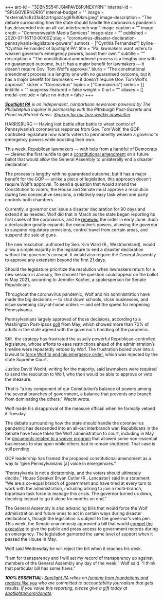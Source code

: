 +++
arc-id = "3DBN5S54FJGMPAVE6PJNEXYRNI"
internal-id = "SPLGOVERNOR16"
internal-budget = ""
image = "external/rc8z31a84zrtngaz4yg61k80km.jpeg"
image-description = "The debate surrounding how the state should handle the coronavirus pandemic has descended into an all-out interbranch war."
image-caption = ""
image-credit = "Commonwealth Media Services"
image-size = ""
published = 2020-07-16T10:00:00Z
slug = "coronavirus-disaster-declaration-pennsylvania-legislature-powers"
authors = ["Cynthia Fernandez"]
byline = "Cynthia Fernandez of Spotlight PA"
title = "Pa. lawmakers want voters to weaken governor’s emergency powers, boost their own "
subtitle = ""
description = "The constitutional amendment process is a lengthy one with no guaranteed outcome, but it has a major benefit for lawmakers — it doesn’t require Gov. Tom Wolf’s approval."
blurb = "The constitutional amendment process is a lengthy one with no guaranteed outcome, but it has a major benefit for lawmakers — it doesn’t require Gov. Tom Wolf’s approval."
kicker = "Coronavirus"
topics = ["Coronavirus"]
series = []
linktitle = ""
suppress-featured = false
weight = 0
url = ""
aliases = []
modal-exclude = false
no-index = false
+++

<a href="https://www.spotlightpa.org/"><i><b>Spotlight PA</b></i></a><i> is an independent, nonpartisan newsroom powered by The Philadelphia Inquirer in partnership with the Pittsburgh Post-Gazette and PennLive/Patriot-News. </i><a href="https://www.spotlightpa.org/newsletters"><i>Sign up for our free weekly newsletter</i></a><i>.</i>

HARRISBURG — Having lost battle after battle to wrest control of Pennsylvania’s coronavirus response from Gov. Tom Wolf, the GOP-controlled legislature now wants voters to permanently weaken a governor’s emergency powers while boosting their own.

This week, Republican lawmakers — with help from a handful of Democrats — cleared the first hurdle to get a <a href="https://web.archive.org/20200615175611/https://www.legis.state.pa.us/cfdocs/billInfo/BillInfo.cfm?syear=2019&sind=0&body=S&type=B&bn=1166" target=_blank>constitutional amendment</a> on a future ballot that would allow the General Assembly to unilaterally end a disaster declaration.

The process is lengthy with no guaranteed outcome, but it has a major benefit for the GOP — unlike a piece of legislation, this approach doesn’t require Wolf’s approval. To send a question that would amend the Constitution to voters, the House and Senate must approve a resolution during two consecutive sessions, a relatively easy task when one party controls both chambers.

Currently, a governor can issue a disaster declaration for 90 days and extend it as needed. Wolf did that in March as the state began reporting its first cases of the coronavirus, and he <a href="https://web.archive.org/web/20230117110912/https://www.governor.pa.gov/newsroom/gov-wolf-renews-covid-19-disaster-declaration-for-state-response-and-recovery-stay-at-home-order-ends-june-4/">renewed</a> the order in early June. Such a declaration greatly expands the executive’s powers, allowing the governor to suspend regulatory provisions, control travel from certain areas, and suspend the sale of guns.

<script src="https://www.spotlightpa.org/embed.js" async></script><div data-spl-embed-version="1" data-spl-src="https://www.spotlightpa.org/embeds/donate/"></div>


The new resolution, authored by Sen. Kim Ward (R., Westmoreland), would allow a simple majority in the legislature to end a disaster declaration without the governor’s consent. It would also require the General Assembly to approve any extension beyond the first 21 days.

Should the legislature prioritize the resolution when lawmakers return for a new session in January, the soonest the question could appear on the ballot is May 2021, according to Jennifer Kocher, a spokesperson for Senate Republicans.

Throughout the coronavirus pandemic, Wolf and his administration have made the big decisions — to shut down schools, close businesses, and issue sweeping stay-at-home orders — and set the speed for reopening Pennsylvania.

Pennsylvanians largely approved of those decisions, according to a Washington Post-Ipsos <a href="https://web.archive.org/20200507182439/https://www.washingtonpost.com/context/washington-post-ipsos-coronavirus-employment-survey-april-27-may-4/4bd8dd8b-1257-4d5f-b3c1-0af6c38f060d/?itid=lk_inline_manual_2">poll</a> from May, which showed more than 70% of adults in the state agreed with the governor’s handling of the pandemic.

Still, the strategy has frustrated<b> </b>the usually powerful Republican-controlled legislature, whose efforts to ease restrictions ahead of the administration’s timeline were repeatedly vetoed by Wolf. The frustration boiled over into a lawsuit to <a href="https://www.spotlightpa.org/news/2020/07/pennsylvania-coronavirus-disaster-declaration-supreme-court-ruling/">force Wolf to end his emergency order</a>, which was rejected by the state Supreme Court.

Justice David Wecht, writing for the majority, said lawmakers were required to send the resolution to Wolf, who then would be able to approve or veto the measure.

That is “a key component of our Constitution’s balance of powers among the several branches of government, a balance that prevents one branch from dominating the others,” Wecht wrote.

Wolf made his disapproval of the measure official when he formally vetoed it Tuesday.

The debate surrounding how the state should handle the coronavirus pandemic has descended into an all-out interbranch war. Republicans in the Senate have twice taken the Wolf administration to court, including in May for <a href="https://www.spotlightpa.org/news/2020/05/pennsylvania-business-waiver-court-gop-tom-wolf/" target=_blank>documents related to a waiver program</a> that allowed some non-essential businesses to stay open while others had to remain shuttered. That case is still pending.

<script src="https://www.spotlightpa.org/embed.js" async></script><div data-spl-embed-version="1" data-spl-src="https://www.spotlightpa.org/embeds/newsletter/"></div>


GOP leadership has framed the proposed constitutional amendment as a way to “give Pennsylvanians [a] voice in emergencies.”

“Pennsylvania is not a dictatorship, and the voters should ultimately decide,” House Speaker Bryan Cutler (R., Lancaster) said in a statement. “We are a co-equal branch of government and have tried at every turn to work with the administration, including asking to join a multi-branch, bipartisan task force to manage this crisis. The governor turned us down, deciding instead to go it alone for months on end.”

The General Assembly is also advancing bills that would force the Wolf administration and future ones to act in certain ways during disaster declarations, though the legislation is subject to the governor’s veto pen. This week, the Senate unanimously approved a bill that would <a href="https://www.spotlightpa.org/news/2020/03/coronavirus-tom-wolf-emergency-powers-pennsylvania/">compel the executive</a> to give the public and press access to government records during an emergency. The legislation garnered the same level of support when it passed the House in May. 

Wolf said Wednesday he will reject the bill when it reaches his desk. 

“I am for transparency and I will set my record of transparency up against members of the General Assembly any day of the week,” Wolf said. “I think that particular bill has some flaws.”

<i><b>100% ESSENTIAL:</b></i> <a href="https://www.spotlightpa.org/"><i>Spotlight PA</i></a><i> relies on</i><a href="https://www.spotlightpa.org/support"><i> funding from foundations and readers like you</i></a><i> who are committed to accountability journalism that gets results. If you value this reporting, please give a gift today at </i><a href="https://www.spotlightpa.org/donate"><i>spotlightpa.org/donate</i></a><i>.</i>

<script src="https://www.spotlightpa.org/embed.js" async></script><div data-spl-embed-version="1" data-spl-src="https://www.spotlightpa.org/embeds/tips/?tip_text=Do%20you%20have%20a%20tip%20about%20%3Cb%3Ehow%20Pa.'s%20government%20is%20responding%20to%20the%20coronavirus%3C%2Fb%3E%3F%20Tell%20us."></div>
